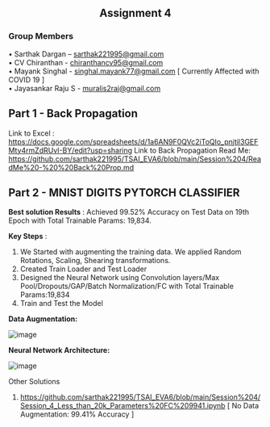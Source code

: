 ## <center> Assignment 4 </center>

### **Group Members**             
•	Sarthak Dargan – sarthak221995@gmail.com                
•	CV Chiranthan - chiranthancv95@gmail.com                   
•	Mayank Singhal - singhal.mayank77@gmail.com  [ Currently Affected with COVID 19 ]    
• Jayasankar Raju S - muralis2raj@gmail.com  


## Part 1 - Back Propagation
Link to Excel : https://docs.google.com/spreadsheets/d/1a6AN9F0QVc2iToQlo_pnjtil3GEFMty4rmZdRUvI-BY/edit?usp=sharing
Link to Back Propagation Read Me: https://github.com/sarthak221995/TSAI_EVA6/blob/main/Session%204/ReadMe%20-%20%20Back%20Prop.md

## Part 2 - MNIST DIGITS PYTORCH CLASSIFIER

**Best solution Results** : Achieved 99.52% Accuracy on Test Data on 19th Epoch with Total Trainable Params: 19,834. 

**Key Steps** : 
1. We Started with augmenting the training data. We applied Random Rotations, Scaling, Shearing transformations.
2. Created Train Loader and Test Loader
3. Designed the Neural Network using Convolution layers/Max Pool/Dropouts/GAP/Batch Normalization/FC with Total Trainable Params:19,834
4. Train and Test the Model

**Data Augmentation:**

![image](https://user-images.githubusercontent.com/11936036/120030179-c2805000-c014-11eb-8020-94fafc0c7503.png)

**Neural Network Architecture:**

![image](https://user-images.githubusercontent.com/11936036/120030398-0a9f7280-c015-11eb-9111-23668c2a68d0.png)


Other Solutions 

1. https://github.com/sarthak221995/TSAI_EVA6/blob/main/Session%204/Session_4_Less_than_20k_Parameters%20FC%209941.ipynb [ No Data Augmentation: 99.41% Accuracy ]
